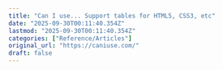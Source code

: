 ```yaml
---
title: "Can I use... Support tables for HTML5, CSS3, etc"
date: "2025-09-30T00:11:40.354Z"
lastmod: "2025-09-30T00:11:40.354Z"
categories: ["Reference/Articles"]
original_url: "https://caniuse.com/"
draft: false
---
```

